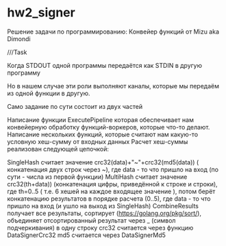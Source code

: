 # hw2_signer
Решение задачи по программированию: Конвейер функций от Mizu aka Dimondi


///Task

Когда STDOUT одной программы передаётся как STDIN в другую программу

Но в нашем случае эти роли выполняют каналы, которые мы передаём из одной функции в другую.

Само задание по сути состоит из двух частей

Написание функции ExecutePipeline которая обеспечивает нам конвейерную обработку функций-воркеров, которые что-то делают.
Написание нескольких функций, которые считают нам какую-то условную хеш-сумму от входных данных 
Расчет хеш-суммы реализован следующей цепочкой:

SingleHash считает значение crc32(data)+"~"+crc32(md5(data)) ( конкатенация двух строк через ~), где data - то что пришло на вход (по сути - числа из первой функции)
MultiHash считает значение crc32(th+data)) (конкатенация цифры, приведённой к строке и строки), где th=0..5 ( т.е. 6 хешей на каждое входящее значение ), потом берёт конкатенацию результатов в порядке расчета (0..5), где data - то что пришло на вход (и ушло на выход из SingleHash)
CombineResults получает все результаты, сортирует (https://golang.org/pkg/sort/), объединяет отсортированный результат через _ (символ подчеркивания) в одну строку
crc32 считается через функцию DataSignerCrc32 
md5 считается через DataSignerMd5  
